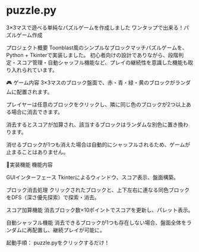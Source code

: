 # puzzle.py
3×3マスで遊べる単純なパズルゲームを作成しました
ワンタップで出来る！パズルゲーム作成

プロジェクト概要 Toonblast風のシンプルなブロックマッチパズルゲームを、Python + Tkinterで実装しました。 
初心者向けの設計でありながら、段階判定・スコア管理・自動シャッフル機能など、プレイの継続性を意識した機能も取り入れられています。

🎮 ゲーム内容 3×3マスのブロック盤面で、赤・青・緑・黄のブロックがランダムに配置されます。

プレイヤーは任意のブロックをクリックし、隣に同じ色のブロックが2つ以上ある場合に消去できます。

消去するとスコアが加算され、該当するブロックはランダムな別色に置き換わります。

消せるブロックが1つも消えた場合は自動的にシャッフルされるため、ゲームが止まることはありません。

🔧実装機能 機能内容

GUIインターフェース Tkinterによるウィンドウ、スコア表示、盤面構築。 

ブロック消去処理 クリックされたブロックと、上下左右に連なる同色ブロックをDFS（深さ優先探索）で探索・消去。 

スコア加算機能 消去ブロック数×10ポイントでスコアを更新し、パレット表示。 

自動シャッフル機能 消去できるブロックが1つも存在しない場合、盤面全体をランダムに再配置し、継続プレイが可能に。

起動手順： puzzle.pyをクリックするだけ！

